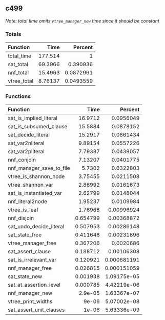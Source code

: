 ## c499

*Note: total time omits `vtree_manager_new` time since it should be constant*

### Totals

| Function    |      Time |   Percent |
|:------------|----------:|----------:|
| total_time  | 177.514   | 1         |
| sat_total   |  69.3966  | 0.390936  |
| nnf_total   |  15.4963  | 0.0872961 |
| vtree_total |   8.76137 | 0.0493559 |

### Functions

| Function                 |      Time |     Percent |
|:-------------------------|----------:|------------:|
| sat_is_implied_literal   | 16.9712   | 0.0956049   |
| sat_is_subsumed_clause   | 15.5884   | 0.0878152   |
| sat_decide_literal       | 15.2917   | 0.0861434   |
| sat_var2nliteral         |  9.89154  | 0.0557226   |
| sat_var2pliteral         |  7.79387  | 0.0439057   |
| nnf_conjoin              |  7.13207  | 0.0401775   |
| nnf_manager_save_to_file |  5.7302   | 0.0322803   |
| vtree_is_shannon_node    |  3.75455  | 0.0211508   |
| vtree_shannon_var        |  2.86992  | 0.0161673   |
| sat_is_instantiated_var  |  2.62799  | 0.0148044   |
| nnf_literal2node         |  1.95237  | 0.0109984   |
| vtree_is_leaf            |  1.76968  | 0.00996924  |
| nnf_disjoin              |  0.654799 | 0.00368872  |
| sat_undo_decide_literal  |  0.507953 | 0.00286148  |
| sat_state_free           |  0.411648 | 0.00231896  |
| vtree_manager_free       |  0.367206 | 0.0020686   |
| sat_assert_clause        |  0.188712 | 0.00106308  |
| sat_is_irrelevant_var    |  0.120921 | 0.000681191 |
| nnf_manager_free         |  0.026815 | 0.000151059 |
| sat_state_new            |  0.001938 | 1.09175e-05 |
| sat_at_assertion_level   |  0.000785 | 4.42219e-06 |
| nnf_manager_new          |  2.9e-05  | 1.63367e-07 |
| vtree_print_widths       |  9e-06    | 5.07002e-08 |
| sat_assert_unit_clauses  |  1e-06    | 5.63336e-09 |
